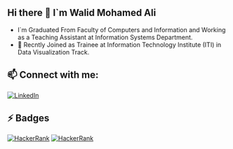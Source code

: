 ## Hi there 👋 I`m Walid Mohamed Ali

<!--
**walid798/walid798** is a ✨ _special_ ✨ repository because its `README.md` (this file) appears on your GitHub profile.

Here are some ideas to get you started:

- 🔭 I’m currently working on ...
- 🌱 I’m currently learning ...
- 👯 I’m looking to collaborate on ...
- 🤔 I’m looking for help with ...
- 💬 Ask me about ...
- 📫 How to reach me: ...
- 😄 Pronouns: ...
- ⚡ Fun fact: ...
-->
- I`m Graduated From Faculty of Computers and Information and Working as a Teaching Assistant at Information Systems Department.
- 🔭 Recntly Joined as Trainee at Information Technology Institute (ITI) in Data Visualization Track. 
## 📫 Connect with me:
[![LinkedIn](https://img.shields.io/badge/-LinkedIn-blue?style=flat-square&logo=Linkedin&logoColor=white)](https://www.linkedin.com/in/walid-m-ali/)

## ⚡ Badges ##
[![HackerRank](https://img.shields.io/badge/-HackerRank-green?style=flat-square&logo=HackerRank&logoColor=white)]([https://www.hackerrank.com](https://www.hackerrank.com/profile/walidmali795))
[![HackerRank](https://img.shields.io/badge/-HackerRank-green?style=flat-square&logo=HackerRank&logoColor=white)](https://www.hackerrank.com](https://www.hackerrank.com/profile/walidmali795))
